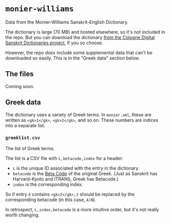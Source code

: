 `monier-williams`
=================

Data from the Monier-Williams Sanskrit-English Dictionary.

The dictionary is large (70 MB) and hosted elsewhere, so it's not included in
the repo. But you can download the dictionary [from the Cologne Digital
Sanskrit Dictionaries project](mw), if you so choose.

[mw]: http://www.sanskrit-lexicon.uni-koeln.de/scans/MWScan/2014/web/webtc/download.html


However, the repo *does* include some supplemental data that can't be
downloaded so easily. This is in the "Greek data" section below.

The files
---------

Coming soon.


Greek data
----------

The dictionary uses a variety of Greek terms. In `monier.xml`, these are
written as `<gk>1</gk>`, `<gk>2</gk>`, and so on. These numbers are indices
into a separate list:

### `greeklist.csv`
The list of Greek terms.

The list is a CSV file with `L,betacode,index` for a header:

- `L` is the unique ID associated with the entry in the dictionary.
- `betacode` is the [Beta Code](betacode) of the original Greek. (Just as
  Sanskrit has Harvard-Kyoto and ITRANS, Greek has Betacode.)
- `index` is the corresponding index.

So if entry `4` contains `<gk>2</gk>`, `2` should be replaced by the
corresponding betacode (in this case, `A)N`).

In retrospect, `L,index,betacode` is a more intuitive order, but it's not
really worth changing.

[betacode]: http://en.wikipedia.org/wiki/Beta_Code
